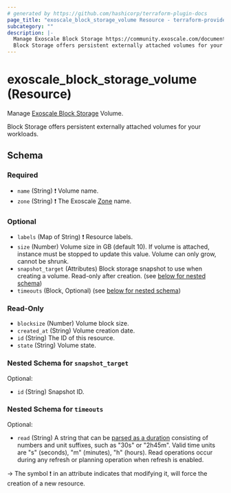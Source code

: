 ```yaml
---
# generated by https://github.com/hashicorp/terraform-plugin-docs
page_title: "exoscale_block_storage_volume Resource - terraform-provider-exoscale"
subcategory: ""
description: |-
  Manage Exoscale Block Storage https://community.exoscale.com/documentation/block-storage/ Volume.
  Block Storage offers persistent externally attached volumes for your workloads.
---
```


# exoscale_block_storage_volume (Resource)

Manage [Exoscale Block Storage](https://community.exoscale.com/documentation/block-storage/) Volume.

Block Storage offers persistent externally attached volumes for your workloads.



<!-- schema generated by tfplugindocs -->
## Schema

### Required

- `name` (String) ❗ Volume name.
- `zone` (String) ❗ The Exoscale [Zone](https://www.exoscale.com/datacenters/) name.

### Optional

- `labels` (Map of String) ❗ Resource labels.
- `size` (Number) Volume size in GB (default 10). If volume is attached, instance must be stopped to update this value. Volume can only grow, cannot be shrunk.
- `snapshot_target` (Attributes) Block storage snapshot to use when creating a volume. Read-only after creation. (see [below for nested schema](#nestedatt--snapshot_target))
- `timeouts` (Block, Optional) (see [below for nested schema](#nestedblock--timeouts))

### Read-Only

- `blocksize` (Number) Volume block size.
- `created_at` (String) Volume creation date.
- `id` (String) The ID of this resource.
- `state` (String) Volume state.

<a id="nestedatt--snapshot_target"></a>
### Nested Schema for `snapshot_target`

Optional:

- `id` (String) Snapshot ID.


<a id="nestedblock--timeouts"></a>
### Nested Schema for `timeouts`

Optional:

- `read` (String) A string that can be [parsed as a duration](https://pkg.go.dev/time#ParseDuration) consisting of numbers and unit suffixes, such as "30s" or "2h45m". Valid time units are "s" (seconds), "m" (minutes), "h" (hours). Read operations occur during any refresh or planning operation when refresh is enabled.

-> The symbol ❗ in an attribute indicates that modifying it, will force the creation of a new resource.


